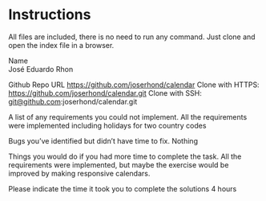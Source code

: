 # Instructions

All files are included, there is no need to run any command. Just clone and open the index file in a browser.

Name  
José Eduardo Rhon

Github Repo URL 
https://github.com/joserhond/calendar
Clone with HTTPS: https://github.com/joserhond/calendar.git
Clone with SSH:  git@github.com:joserhond/calendar.git

A list of any requirements you could not implement. 
All the requirements were implemented including holidays for two country codes

Bugs you’ve identified but didn’t have time to fix. 
Nothing 

Things you would do if you had more time to complete the task.
All the requirements were implemented, but maybe the exercise would be improved by making responsive calendars.

Please indicate the time it took you to complete the solutions
4 hours

